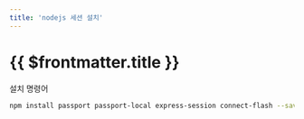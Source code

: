 ```yaml
---
title: 'nodejs 세션 설치'
---
```


# {{ $frontmatter.title }}


설치 명령어


```bash
npm install passport passport-local express-session connect-flash --save-dev
```

